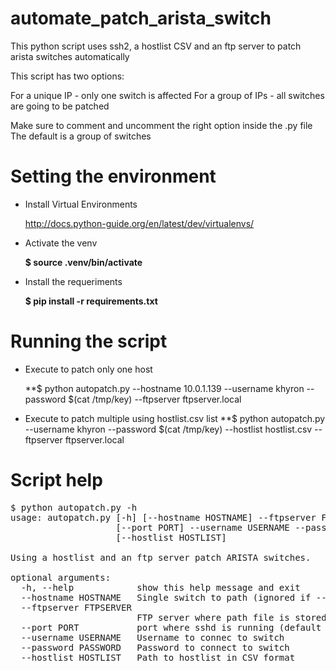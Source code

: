 # automate_patch_arista_switch
This python script uses ssh2, a hostlist CSV and an ftp server to patch arista switches automatically

This script has two options:

For a unique IP - only one switch is affected
For a group of IPs - all switches are going to be patched

Make sure to comment and uncomment the right option inside the .py file
The default is a group of switches

Setting the environment
===========
- Install Virtual Environments 

    http://docs.python-guide.org/en/latest/dev/virtualenvs/
- Activate the venv

    **$ source .venv/bin/activate**
- Install the requeriments

    **$ pip install -r requirements.txt**

Running the script
===========
- Execute to patch only one host

    **$ python autopatch.py --hostname 10.0.1.139 --username khyron --password
$(cat /tmp/key) --ftpserver ftpserver.local

- Execute to patch multiple using hostlist.csv list
    **$ python autopatch.py --username khyron --password $(cat
/tmp/key) --hostlist hostlist.csv --ftpserver ftpserver.local

Script help
===========

<pre>
$ python autopatch.py -h
usage: autopatch.py [-h] [--hostname HOSTNAME] --ftpserver FTPSERVER
                    [--port PORT] --username USERNAME --password PASSWORD
                    [--hostlist HOSTLIST]

Using a hostlist and an ftp server patch ARISTA switches.

optional arguments:
  -h, --help            show this help message and exit
  --hostname HOSTNAME   Single switch to path (ignored if --hostlist is used)
  --ftpserver FTPSERVER
                        FTP server where path file is stored
  --port PORT           port where sshd is running (default 22)
  --username USERNAME   Username to connec to switch
  --password PASSWORD   Password to connect to switch
  --hostlist HOSTLIST   Path to hostlist in CSV format
</pre>
